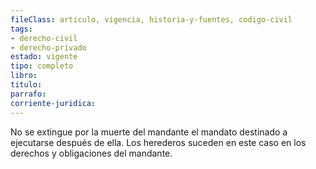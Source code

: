 ```yaml
---
fileClass: articulo, vigencia, historia-y-fuentes, codigo-civil
tags:
- derecho-civil
- derecho-privado
estado: vigente
tipo: completo
libro:
titulo:
parrafo:
corriente-juridica:
---
```

No se extingue por la muerte del mandante el mandato destinado a ejecutarse después de ella. Los herederos suceden en este caso en los derechos y obligaciones del mandante.
